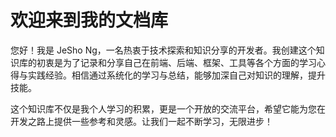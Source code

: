 # 欢迎来到我的文档库

您好！我是 JeSho Ng，一名热衷于技术探索和知识分享的开发者。我创建这个知识库的初衷是为了记录和分享自己在前端、后端、框架、工具等各个方面的学习心得与实践经验。相信通过系统化的学习与总结，能够加深自己对知识的理解，提升技能。

这个知识库不仅是我个人学习的积累，更是一个开放的交流平台，希望它能为您在开发之路上提供一些参考和灵感。让我们一起不断学习，无限进步！
